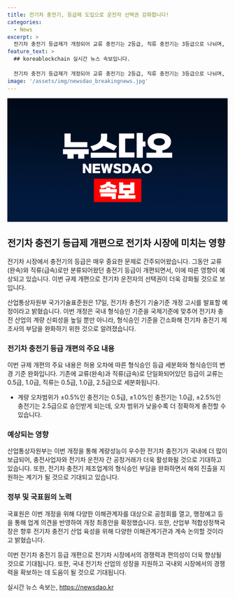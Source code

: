 ```yaml
---
title: 전기차 충전기, 등급제 도입으로 운전자 선택권 강화합니다!
categories:
  - News
excerpt: >
  전기차 충전기 등급제가 개정되어 교류 충전기는 2등급, 직류 충전기는 3등급으로 나뉘며, 이로써 전기차 운전자의 선택권이 증가할 전망이다. 이번 개정으로 전기차 충전 산업의 신뢰성이 향상되고, 충전기 제조사의 부담이 완화될 것으로 보인다. 산업부는 계량성능이 우수한 충전기가 보급되면 공정거래가 봉착할 것으로 전망하고, 해외 진출을 지원할 것으로 기대하고 있다. 또한, 향후 전기차 충전기 산업 육성을 위해 다양한 이해관계기관과 논의를 이어갈 예정이다.
feature_text: >
  ## koreablockchain 실시간 뉴스 속보입니다.

  전기차 충전기 등급제가 개정되어 교류 충전기는 2등급, 직류 충전기는 3등급으로 나뉘며, 이로써 전기차 운전자의 선택권이 증가할 전망이다. 이번 개정으로 전기차 충전 산업의 신뢰성이 향상되고, 충전기 제조사의 부담이 완화될 것으로 보인다. 산업부는 계량성능이 우수한 충전기가 보급되면 공정거래가 봉착할 것으로 전망하고, 해외 진출을 지원할 것으로 기대하고 있다. 또한, 향후 전기차 충전기 산업 육성을 위해 다양한 이해관계기관과 논의를 이어갈 예정이다.
image: '/assets/img/newsdao_breakingnews.jpg'
---
```


<p><img src="/assets/img/newsdao_breakingnews.jpg" alt="koreablockchain 속보" /></p>

<h2 data-ke-size="size26">전기차 충전기 등급제 개편으로 전기차 시장에 미치는 영향</h2>

<p>전기차 시장에서 충전기의 등급은 매우 중요한 문제로 간주되어왔습니다. 그동안 교류(완속)와 직류(급속)로만 분류되어왔던 충전기 등급이 개편되면서, 이에 따른 영향이 예상되고 있습니다. 이번 규제 개편으로 전기차 운전자의 선택권이 더욱 강화될 것으로 보입니다.</p>

<p data-ke-size="size16">산업통상자원부 국가기술표준원은 17일, 전기차 충전기 기술기준 개정 고시를 발표할 예정이라고 밝혔습니다. 이번 개정은 국내 형식승인 기준을 국제기준에 맞추어 전기차 충전 산업의 계량 신뢰성을 높일 뿐만 아니라, 형식승인 기준을 간소화해 전기차 충전기 제조사의 부담을 완화하기 위한 것으로 알려졌습니다.</p>

<h3 data-ke-size="size21">전기차 충전기 등급 개편의 주요 내용</h3>

<p>이번 규제 개편의 주요 내용은 허용 오차에 따른 형식승인 등급 세분화와 형식승인의 변경 기준 완화입니다. 기존에 교류(완속)과 직류(급속)로 단일화되어있던 등급이 교류는 0.5급, 1.0급, 직류는 0.5급, 1.0급, 2.5급으로 세분화됩니다.</p>

<ul>
  <li>계량 오차범위가 ±0.5%인 충전기는 0.5급, ±1.0%인 충전기는 1.0급, ±2.5%인 충전기는 2.5급으로 승인받게 되는데, 오차 범위가 낮을수록 더 정확하게 충전할 수 있습니다.</li>
</ul>

<h3 data-ke-size="size21">예상되는 영향</h3>

<p>산업통상자원부는 이번 개정을 통해 계량성능이 우수한 전기차 충전기가 국내에 더 많이 보급되어, 충전사업자와 전기차 운전자 간 공정거래가 더욱 활성화될 것으로 기대하고 있습니다. 또한, 전기차 충전기 제조업계의 형식승인 부담을 완화하면서 해외 진출을 지원하는 계기가 될 것으로 기대되고 있습니다.</p>

<h3 data-ke-size="size21">정부 및 국표원의 노력</h3>

<p>국표원은 이번 개정을 위해 다양한 이해관계자를 대상으로 공청회를 열고, 행정예고 등을 통해 업계 의견을 반영하여 개정 최종안을 확정했습니다. 또한, 산업부 적합성정책국장은 향후 전기차 충전기 산업 육성을 위해 다양한 이해관계기관과 계속 논의할 것이라고 밝혔습니다.</p>

<p>이번 전기차 충전기 등급 개편으로 전기차 시장에서의 경쟁력과 편의성이 더욱 향상될 것으로 기대됩니다. 또한, 국내 전기차 산업의 성장을 지원하고 국내외 시장에서의 경쟁력을 확보하는 데 도움이 될 것으로 기대됩니다. <p data-ke-size="size16"></p></p>
실시간 뉴스 속보는, <a href="https://newsdao.kr" rel="dofollow">https://newsdao.kr</a>


